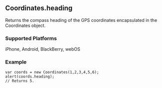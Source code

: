 Coordinates.heading
-----------
Returns the compass heading of the GPS coordinates encapsulated in the Coordinates object.

### Supported Platforms ###
iPhone, Android, BlackBerry, webOS

### Example ###
    var coords = new Coordinates(1,2,3,4,5,6);
    alert(coords.heading);
    // Returns 5.
